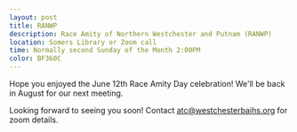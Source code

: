 ```yaml
---
layout: post
title: RANWP 
description: Race Amity of Northern Westchester and Putnam (RANWP)
location: Somers Library or Zoom call
time: Normally second Sunday of the Month 2:00PM
color: BF360C
---
```


Hope you enjoyed the June 12th Race Amity Day celebration! We'll be back in August for
our next meeting.
 
Looking forward to seeing you soon! Contact <atc@westchesterbaihs.org> for zoom details. 
